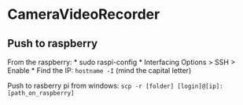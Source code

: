 # CameraVideoRecorder

## Push to raspberry
 
From the raspberry:
	* sudo raspi-config
	* Interfacing Options > SSH > Enable
	* Find the IP: `hostname -I` (mind the capital letter)
	
Push to rasberry pi from windows:
`scp -r [folder] [login]@[ip]:[path_on_raspberry]`

